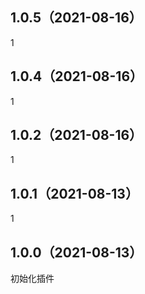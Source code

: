 ## 1.0.5（2021-08-16）
1
## 1.0.4（2021-08-16）
1
## 1.0.2（2021-08-16）
1
## 1.0.1（2021-08-13）
1
## 1.0.0（2021-08-13）
初始化插件
